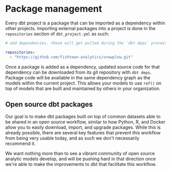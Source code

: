 # Package management

Every dbt project is a package that can be imported as a dependency within other projects. Importing external packages into a project is done in the `repositories` section of `dbt_project.yml` as such:

```YAML
# add dependencies. these will get pulled during the `dbt deps` process.

repositories:
  - "https://github.com/fishtown-analytics/snowplow.git"
```

Once a package is added as a dependency, updated source code for that dependency can be downloaded from its git repository with `dbt deps`. Package code will be available in the same dependency graph as the models within the current project. This allows your models to use `ref()` on top of models that are built and maintained by others in your organization.

## Open source dbt packages

Our goal is to make dbt packages built on top of common datasets able to be shared in an open source workflow, similar to how Python, R, and Docker allow you to easily download, import, and upgrade packages. While this is already possible, there are several key features that prevent this workflow from being very usable today, and as such we don't necessarily recommend it.

We want nothing more than to see a vibrant community of open source analytic models develop, and will be pushing hard in that direction once we're able to make the improvements to dbt that facilitate this workflow.
